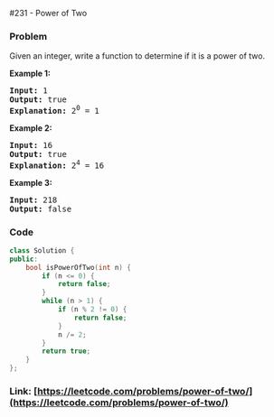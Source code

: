 #231 - Power of Two

### Problem
<p>Given an integer, write a function to determine if it is a power of two.</p>

<p><strong>Example 1:</strong></p>

<pre>
<strong>Input:</strong> 1
<strong>Output:</strong> true 
<strong>Explanation: </strong>2<sup>0</sup>&nbsp;= 1
</pre>

<p><strong>Example 2:</strong></p>

<pre>
<strong>Input:</strong> 16
<strong>Output:</strong> true
<strong>Explanation: </strong>2<sup>4</sup>&nbsp;= 16</pre>

<p><strong>Example 3:</strong></p>

<pre>
<strong>Input:</strong> 218
<strong>Output:</strong> false</pre>


### Code
```cpp
class Solution {
public:
    bool isPowerOfTwo(int n) {
        if (n <= 0) {
            return false; 
        }
        while (n > 1) {
            if (n % 2 != 0) {
                return false;
            }
            n /= 2;
        } 
        return true;
    }
};
```
### Link: [https://leetcode.com/problems/power-of-two/](https://leetcode.com/problems/power-of-two/)
